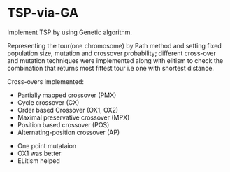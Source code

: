 # TSP-via-GA
Implement TSP by using Genetic algorithm.

Representing the tour(one chromosome) by Path method and setting fixed population size, mutation and crossover probability; different cross-over and mutation techniques were implemented along with elitism to check the combination that returns most fittest tour i.e one with shortest distance.

Cross-overs implemented:
* Partially mapped crossover (PMX)
* Cycle crossover (CX)
* Order based Crossover (OX1, OX2)
* Maximal preservative crossover (MPX)
* Position based crossover (POS)
* Alternating-position crossover (AP)
- One point mutataion
- OX1 was better 
- ELitism helped
